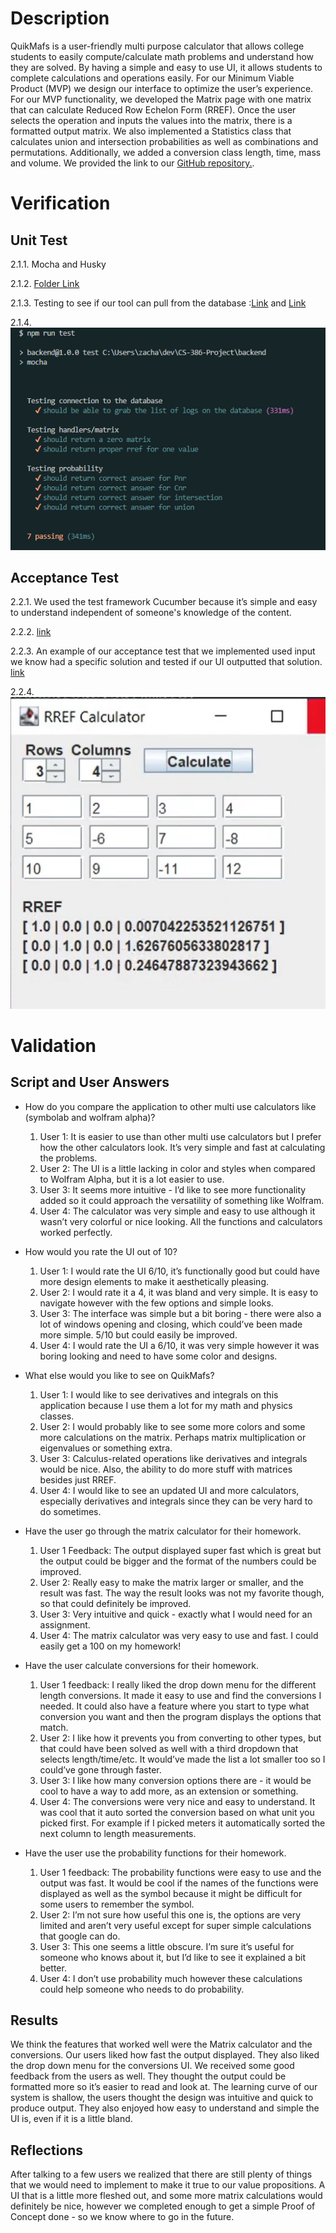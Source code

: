 # Description
QuikMafs is a user-friendly multi purpose calculator that allows college students to easily compute/calculate math problems and understand how they are solved. By having a simple and easy to use UI, it allows students to complete calculations and operations easily. For our Minimum Viable Product (MVP) we design our interface to optimize the user’s experience. For our MVP functionality, we developed the Matrix page with one matrix that can calculate Reduced Row Echelon Form (RREF). Once the user selects the operation and inputs the values into the matrix, there is a formatted output matrix. We also implemented a Statistics class that calculates union and intersection probabilities as well as combinations and permutations. Additionally, we added a conversion class length, time, mass and volume. We provided the link to our [GitHub repository.](https://github.com/ZaderRox1111/CS-386-Project).

# Verification
## Unit Test
2.1.1. Mocha and Husky

2.1.2. [Folder Link](https://github.com/ZaderRox1111/CS-386-Project/tree/test/backend/test) 

2.1.3. Testing to see if our tool can pull from the database :[Link](https://github.com/ZaderRox1111/CS-386-Project/blob/test/backend/test/dynamo.test.js) and [Link](https://github.com/ZaderRox1111/CS-386-Project/blob/test/backend/test/dynamo.test.js)

2.1.4. ![Picture](https://github.com/ZaderRox1111/CS-386-Project/blob/test/deliverables/D6_unit%20test%20picture.png)

## Acceptance Test
2.2.1. We used the test framework Cucumber because it’s simple and easy to understand independent of someone's knowledge of the content.

2.2.2. [link](https://github.com/ZaderRox1111/CS-386-Project/tree/test/frontend/test)

2.2.3. An example of our acceptance test that we implemented used input we know had a specific solution and tested if our UI outputted that solution. [link](https://github.com/ZaderRox1111/CS-386-Project/blob/test/frontend/test/matrixtest.js)

2.2.4. ![Picture](https://github.com/ZaderRox1111/CS-386-Project/blob/test/deliverables/D7_Acceptance.jpg)

# Validation
## Script and User Answers
- How do you compare the application to other multi use calculators like (symbolab and wolfram alpha)?
  1. User 1: It is easier to use than other multi use calculators but I prefer how the other calculators look. It’s very simple and fast at calculating the problems.
  2. User 2: The UI is a little lacking in color and styles when compared to Wolfram Alpha, but it is a lot easier to use.
  3. User 3: It seems more intuitive - I’d like to see more functionality added so it could approach the versatility of something like Wolfram.
  4. User 4: The calculator was very simple and easy to use although it wasn’t very colorful or nice looking. All the functions and calculators worked perfectly.

- How would you rate the UI out of 10?
  1. User 1: I would rate the UI 6/10, it’s functionally good but could have more design elements to make it aesthetically pleasing.  
  2. User 2: I would rate it a 4, it was bland and very simple. It is easy to navigate however with the few options and simple looks.
  3. User 3: The interface was simple but a bit boring - there were also a lot of windows opening and closing, which could’ve been made more simple. 5/10 but could easily be improved.
  4. User 4: I would rate the UI a 6/10, it was very simple however it was boring looking and need to have some color and designs.

- What else would you like to see on QuikMafs?
  1. User 1: I would like to see derivatives and integrals on this application because I use them a lot for my math and physics classes.
  2. User 2: I would probably like to see some more colors and some more calculations on the matrix. Perhaps matrix multiplication or eigenvalues or something extra.
  3. User 3: Calculus-related operations like derivatives and integrals would be nice. Also, the ability to do more stuff with matrices besides just RREF.
  4. User 4: I would like to see an updated UI and more calculators, especially derivatives and integrals since they can be very hard to do sometimes.

- Have the user go through the matrix calculator for their homework.
  1. User 1 Feedback: The output displayed super fast which is great but the output could be bigger and the format of the numbers could be improved.
  2. User 2: Really easy to make the matrix larger or smaller, and the result was fast. The way the result looks was not my favorite though, so that could definitely be improved.
  3. User 3: Very intuitive and quick - exactly what I would need for an assignment.
  4. User 4: The matrix calculator was very easy to use and fast. I could easily get a 100 on my homework!

- Have the user calculate conversions for their homework.
  1. User 1 feedback: I really liked the drop down menu for the different length conversions. It made it easy to use and find the conversions I needed. It could also have a feature where you start to type what conversion you want and then the program displays the options that match. 
  2. User 2: I like how it prevents you from converting to other types, but that could have been solved as well with a third dropdown that selects length/time/etc. It would’ve made the list a lot smaller too so I could’ve gone through faster.
  3. User 3: I like how many conversion options there are - it would be cool to have a way to add more, as an extension or something.
  4. User 4: The conversions were very nice and easy to understand. It was cool that it auto sorted the conversion based on what unit you picked first. For example if I picked meters it automatically sorted the next column to length measurements.

- Have the user use the probability functions for their homework.
  1. User 1 feedback: The probability functions were easy to use and the output was fast. It would be cool if the names of the functions were displayed as well as the symbol because it might be difficult for some users to remember the symbol. 
  2. User 2: I’m not sure how useful this one is, the options are very limited and aren’t very useful except for super simple calculations that google can do.
  3. User 3: This one seems a little obscure. I’m sure it’s useful for someone who knows about it, but I’d like to see it explained a bit better.
  4. User 4: I don’t use probability much however these calculations could help someone who needs to do probability.

## Results
We think the features that worked well were the Matrix calculator and the conversions. Our users liked how fast the output displayed. They also liked the drop down menu for the conversions UI. We received some good feedback from the users as well. They thought the output could be formatted more so it’s easier to read and look at. The learning curve of our system is shallow, the users thought the design was intuitive and quick to produce output. They also enjoyed how easy to understand and simple the UI is, even if it is a little bland.

## Reflections
After talking to a few users we realized that there are still plenty of things that we would need to implement to make it true to our value propositions. A UI that is a little more fleshed out, and some more matrix calculations would definitely be nice, however we completed enough to get a simple Proof of Concept done - so we know where to go in the future.

